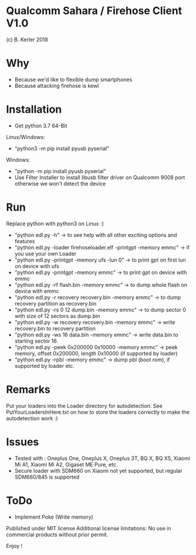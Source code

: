 # Qualcomm Sahara / Firehose Client V1.0
(c) B. Kerler 2018

Why
===
- Because we'd like to flexible dump smartphones
- Because attacking firehose is kewl
  
Installation
=============
- Get python 3.7 64-Bit

Linux/Windows: 
- "python3 -m pip install pyusb pyserial"

Windows:
- "python -m pip install pyusb pyserial"
- Use Filter Installer to install libusb filter driver 
  on Qualcomm 9008 port otherwise we won't detect the device

Run
===
Replace python with python3 on Linux :)

- "python edl.py -h" -> to see help with all other exciting options and features
- "python edl.py -loader firehoseloader.elf -printgpt -memory emmc" -> if you use your own Loader
- "python edl.py -printgpt -memory ufs -lun 0" -> to print gpt on first lun on device with ufs
- "python edl.py -printgpt -memory emmc" -> to print gpt on device with emmc
- "python edl.py -rf flash.bin -memory emmc" -> to dump whole flash on device with emmc
- "python edl.py -r recovery recovery.bin -memory emmc" -> to dump recovery partition as recovery.bin
- "python edl.py -rs 0 12 dump.bin -memory emmc" -> to dump sector 0 with size of 12 sectors as dump.bin
- "python edl.py -w recovery recovery.bin -memory emmc" -> write recovery.bin to recovery partition
- "python edl.py -ws 16 data.bin -memory emmc" -> write data.bin to starting sector 16
- "python edl.py -peek 0x200000 0x10000 -memory emmc" -> peek memory, offset 0x200000, length 0x10000 (if supported by loader)
- "python edl.py -rpbl -memory emmc" -> dump pbl (boot rom), if supported by loader
etc.

Remarks
=======
Put your loaders into the Loader directory for autodetection. See PutYourLoadersInHere.txt on
how to store the loaders correctly to make the autodetection work :)

Issues
======
- Tested with : Oneplus One, Oneplus X, Oneplus 3T, BQ X, BQ X5, Xiaomi Mi A1, Xiaomi Mi A2, Gigaset ME Pure, etc.
- Secure loader with SDM660 on Xiaomi not yet supported, but regular SDM660/845 is supported

ToDo
====
- Implement Poke (Write memory)
 
Published under MIT license
Additional license limitations: No use in commercial products without prior permit.

Enjoy !
